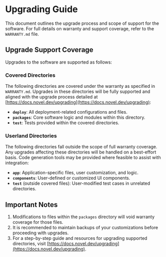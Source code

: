 # Upgrading Guide

This document outlines the upgrade process and scope of support for the software. For full details on warranty and support coverage, refer to the `WARRANTY.md` file.

## Upgrade Support Coverage

Upgrades to the software are supported as follows:

### Covered Directories

The following directories are covered under the warranty as specified in `WARRANTY.md`. Upgrades in these directories will be fully supported and aligned with the upgrade process detailed at [https://docs.novel.dev/upgrading](https://docs.novel.dev/upgrading):

- **`deploy`**: All deployment-related configurations and files.
- **`packages`**: Core software logic and modules within this directory.
- **`test`**: Tests provided within the covered directories.

### Userland Directories

The following directories fall outside the scope of full warranty coverage. Any upgrades affecting these directories will be handled on a best-effort basis. Code generation tools may be provided where feasible to assist with integration:

- **`app`**: Application-specific files, user customization, and logic.
- **`components`**: User-defined or customized UI components.
- **`test`** (outside covered files): User-modified test cases in unrelated directories.

## Important Notes

1. Modifications to files within the `packages` directory will void warranty coverage for those files.
2. It is recommended to maintain backups of your customizations before proceeding with upgrades.
3. For a step-by-step guide and resources for upgrading supported directories, visit [https://docs.novel.dev/upgrading](https://docs.novel.dev/upgrading).
